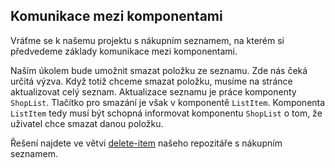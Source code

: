 ## Komunikace mezi komponentami

Vráťme se k našemu projektu s nákupním seznamem, na kterém si předvedeme základy komunikace mezi komponentami.

Naším úkolem bude umožnit smazat položku ze seznamu. Zde nás čeká určitá výzva. Když totiž chceme smazat položku, musíme na stránce aktualizovat celý seznam. Aktualizace seznamu je práce komponenty `ShopList`. Tlačítko pro smazání je však v komponentě `ListItem`. Komponenta `ListItem` tedy musí být schopná informovat komponentu `ShopList` o tom, že uživatel chce smazat danou položku.

Řešení najdete ve větvi [delete-item](https://github.com/Czechitas-podklady-WEB/prvni-komponenta/tree/delete-item) našeho repozitáře s nákupním seznamem.
